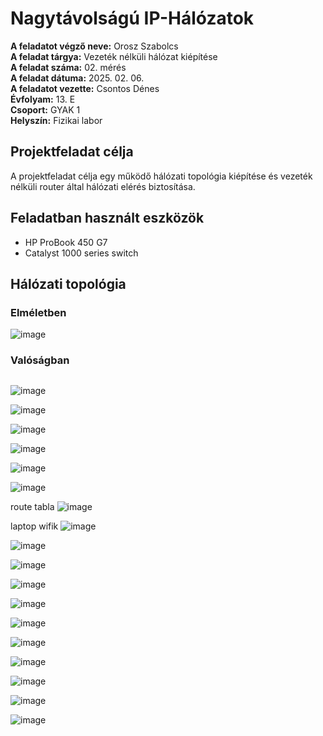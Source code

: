 # Nagytávolságú IP-Hálózatok   

**A feladatot végző neve:** Orosz Szabolcs   
**A feladat tárgya:** Vezeték nélküli hálózat kiépítése  
**A feladat száma:** 02. mérés   
**A feladat dátuma:** 2025. 02. 06.   
**A feladatot vezette:** Csontos Dénes  
**Évfolyam:** 13. E  
**Csoport:** GYAK 1   
**Helyszín:** Fizikai labor  


## Projektfeladat célja   
A projektfeladat célja egy működő hálózati topológia kiépítése és vezeték nélküli router által hálózati elérés biztosítása.  

## Feladatban használt eszközök  
  -  HP ProBook 450 G7  
  -  Catalyst 1000 series switch

## Hálózati topológia   

### Elméletben  

![image](https://github.com/user-attachments/assets/6306094c-c945-4a58-bd0a-b2decedb23b7)

### Valóságban 

## 

![image](https://github.com/user-attachments/assets/368ebf63-e743-412d-98cb-8a41360bd889)

![image](https://github.com/user-attachments/assets/21f1bc5a-cfae-4e3a-902d-a76dc24ae189)

![image](https://github.com/user-attachments/assets/1fb2d6f8-da4c-4914-8771-aeabb88a6f0a)

![image](https://github.com/user-attachments/assets/588f51c2-dbf0-4879-bdb9-4227bc61ac26)

![image](https://github.com/user-attachments/assets/f0d26d4d-3c5a-4627-b39c-cf4cd36e2b56)

![image](https://github.com/user-attachments/assets/e8d6bbf2-c4e6-4068-b3d5-f89e37342a08)

route tabla ![image](https://github.com/user-attachments/assets/21cec3fb-3512-4e61-8c65-93f02f303d6d)

laptop wifik ![image](https://github.com/user-attachments/assets/aec96ae6-ac13-4aaf-b0fc-4a8420fdf107)

![image](https://github.com/user-attachments/assets/d7fd821f-26c2-4504-91c3-cb4fbf52e4f3)

![image](https://github.com/user-attachments/assets/3e4a13b4-5654-41d3-b1d5-92c6213444d1)

![image](https://github.com/user-attachments/assets/1792757b-a242-4ff0-a15e-642bd917604c)

![image](https://github.com/user-attachments/assets/edfe8206-aad0-43f2-aea2-4277c2ea06c8)

![image](https://github.com/user-attachments/assets/c6847559-2fe6-4b68-afe4-c70f9ae6c16f)

![image](https://github.com/user-attachments/assets/6e7478a7-38cf-4a2d-b39e-d7eb3454d602)

![image](https://github.com/user-attachments/assets/6c1841d2-a7c9-4ea8-ae76-c6fad00bd0a7)

![image](https://github.com/user-attachments/assets/9abd2f62-b67d-4042-b3a5-34be1ed6fb91)

![image](https://github.com/user-attachments/assets/a27b8105-ffce-4e3e-b9bb-455c5e8a3f7a)

![image](https://github.com/user-attachments/assets/606e1886-c314-4613-b589-c0e14c2a553b)














